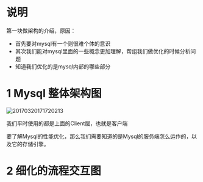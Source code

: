 # 说明

第一块做架构的介绍，原因：

* 首先要对mysql有一个则很难个体的意识
* 其次我们能对mysql里面的一些概念更加理解，帮组我们做优化的时候分析问题
* 知道我们优化的是mysql内部的哪些部分

# 1 Mysql 整体架构图

![20170320171720213](E:\文档\study-note\study-note.assets/20170320171720213.png)

我们平时使用的都是上面的Client层，也就是客户端

要了解Mysql的性能优化，那么我们需要知道的是Mysql的服务端怎么运作的，以及它的存储引擎。

# 2 细化的流程交互图

